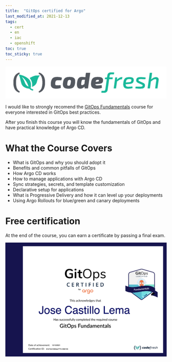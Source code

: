 ```yaml
---
title:  "GitOps certified for Argo"
last_modified_at: 2021-12-13
tags:
  - cert
  - en
  - iac
  - openshift
toc: true
toc_sticky: true
---
```


[![](/assets/images/posts/2021-12-13-gitops-fundamentals/0.png)](https://codefresh.io/)

I would like to strongly recomend the [GitOps Fundamentals](https://codefresh.learnworlds.com/course/gitops-with-argo) course for everyone interested in GitOps best practices.

After you finish this course you will know the fundamentals of GitOps and have practical knowledge of Argo CD.

# What the Course Covers

- What is GitOps and why you should adopt it
- Benefits and common pitfalls of GitOps
- How Argo CD works
- How to manage applications with Argo CD
- Sync strategies, secrets, and template customization
- Declarative setup for applications
- What is Progressive Delivery and how it can level up your deployments
- Using Argo Rollouts for blue/green and canary deployments


# Free certification

At the end of the course, you can earn a certificate by passing a final exam.

![](/assets/images/posts/2021-12-13-gitops-fundamentals/1.png)
